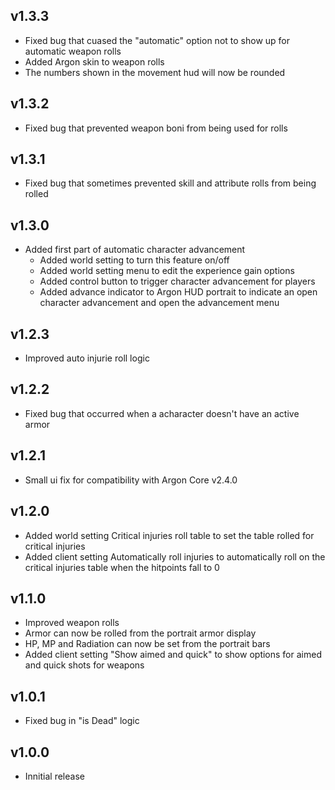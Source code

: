 ## v1.3.3
- Fixed bug that cuased the "automatic" option not to show up for automatic weapon rolls
- Added Argon skin to weapon rolls
- The numbers shown in the movement hud will now be rounded

## v1.3.2
- Fixed bug that prevented weapon boni from being used for rolls

## v1.3.1
- Fixed bug that sometimes prevented skill and attribute rolls from being rolled

## v1.3.0
- Added first part of automatic character advancement
  - Added world setting to turn this feature on/off
  - Added world setting menu to edit the experience gain options
  - Added control button to trigger character advancement for players
  - Added advance indicator to Argon HUD portrait to indicate an open character advancement and open the advancement menu
    
## v1.2.3
- Improved auto injurie roll logic

## v1.2.2
- Fixed bug that occurred when a acharacter doesn't have an active armor

## v1.2.1
- Small ui fix for compatibility with Argon Core v2.4.0

## v1.2.0
- Added world setting Critical injuries roll table to set the table rolled for critical injuries
- Added client setting Automatically roll injuries to automatically roll on the critical injuries table when the hitpoints fall to 0

## v1.1.0
- Improved weapon rolls
- Armor can now be rolled from the portrait armor display
- HP, MP and Radiation can now be set from the portrait bars
- Added client setting "Show aimed and quick" to show options for aimed and quick shots for weapons

## v1.0.1
- Fixed bug in "is Dead" logic

## v1.0.0
- Innitial release
